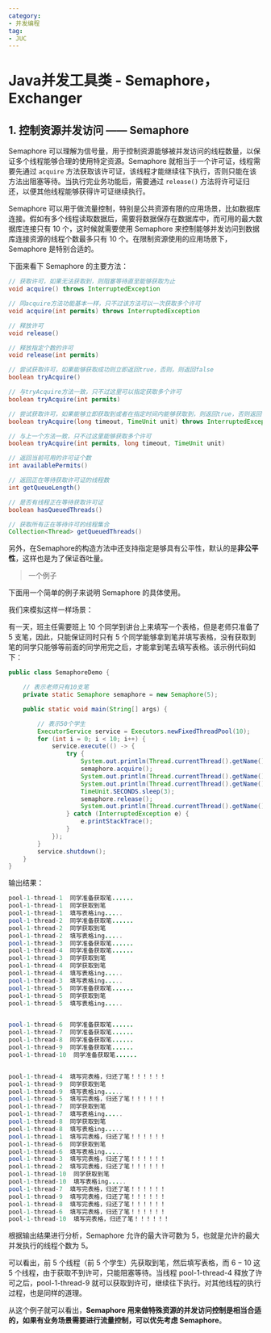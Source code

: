 ```yaml
---
category: 
- 并发编程
tag: 
- JUC
---
```


# Java并发工具类 - Semaphore，Exchanger

<!-- more -->

## 1. 控制资源并发访问 —— Semaphore

Semaphore 可以理解为信号量，用于控制资源能够被并发访问的线程数量，以保证多个线程能够合理的使用特定资源。Semaphore 就相当于一个许可证，线程需要先通过 `acquire` 方法获取该许可证，该线程才能继续往下执行，否则只能在该方法出阻塞等待。当执行完业务功能后，需要通过 `release()` 方法将许可证归还，以便其他线程能够获得许可证继续执行。

Semaphore 可以用于做流量控制，特别是公共资源有限的应用场景，比如数据库连接。假如有多个线程读取数据后，需要将数据保存在数据库中，而可用的最大数据库连接只有 $10$ 个，这时候就需要使用 Semaphore 来控制能够并发访问到数据库连接资源的线程个数最多只有 $10$ 个。在限制资源使用的应用场景下，Semaphore 是特别合适的。

下面来看下 Semaphore 的主要方法：

```java
// 获取许可，如果无法获取到，则阻塞等待直至能够获取为止
void acquire() throws InterruptedException 

// 同acquire方法功能基本一样，只不过该方法可以一次获取多个许可
void acquire(int permits) throws InterruptedException

// 释放许可
void release()

// 释放指定个数的许可
void release(int permits)

// 尝试获取许可，如果能够获取成功则立即返回true，否则，则返回false
boolean tryAcquire()

// 与tryAcquire方法一致，只不过这里可以指定获取多个许可
boolean tryAcquire(int permits)

// 尝试获取许可，如果能够立即获取到或者在指定时间内能够获取到，则返回true，否则返回false
boolean tryAcquire(long timeout, TimeUnit unit) throws InterruptedException

// 与上一个方法一致，只不过这里能够获取多个许可
boolean tryAcquire(int permits, long timeout, TimeUnit unit)

// 返回当前可用的许可证个数
int availablePermits()

// 返回正在等待获取许可证的线程数
int getQueueLength()

// 是否有线程正在等待获取许可证
boolean hasQueuedThreads()

// 获取所有正在等待许可的线程集合
Collection<Thread> getQueuedThreads()
```

另外，在Semaphore的构造方法中还支持指定是够具有公平性，默认的是**非公平性**，这样也是为了保证吞吐量。

> 一个例子

下面用一个简单的例子来说明 Semaphore 的具体使用。

我们来模拟这样一样场景：

有一天，班主任需要班上 $10$ 个同学到讲台上来填写一个表格，但是老师只准备了 $5$ 支笔，因此，只能保证同时只有 $5$ 个同学能够拿到笔并填写表格，没有获取到笔的同学只能够等前面的同学用完之后，才能拿到笔去填写表格。该示例代码如下：

```java
public class SemaphoreDemo {

    // 表示老师只有10支笔
    private static Semaphore semaphore = new Semaphore(5);

    public static void main(String[] args) {

        // 表示50个学生
        ExecutorService service = Executors.newFixedThreadPool(10);
        for (int i = 0; i < 10; i++) {
            service.execute(() -> {
                try {
                    System.out.println(Thread.currentThread().getName() + "  同学准备获取笔......");
                    semaphore.acquire();
                    System.out.println(Thread.currentThread().getName() + "  同学获取到笔");
                    System.out.println(Thread.currentThread().getName() + "  填写表格ing.....");
                    TimeUnit.SECONDS.sleep(3);
                    semaphore.release();
                    System.out.println(Thread.currentThread().getName() + "  填写完表格，归还了笔！！！！！！");
                } catch (InterruptedException e) {
                    e.printStackTrace();
                }
            });
        }
        service.shutdown();
    }
}
```

输出结果：

```java
pool-1-thread-1  同学准备获取笔......
pool-1-thread-1  同学获取到笔
pool-1-thread-1  填写表格ing.....
pool-1-thread-2  同学准备获取笔......
pool-1-thread-2  同学获取到笔
pool-1-thread-2  填写表格ing.....
pool-1-thread-3  同学准备获取笔......
pool-1-thread-4  同学准备获取笔......
pool-1-thread-3  同学获取到笔
pool-1-thread-4  同学获取到笔
pool-1-thread-4  填写表格ing.....
pool-1-thread-3  填写表格ing.....
pool-1-thread-5  同学准备获取笔......
pool-1-thread-5  同学获取到笔
pool-1-thread-5  填写表格ing.....


pool-1-thread-6  同学准备获取笔......
pool-1-thread-7  同学准备获取笔......
pool-1-thread-8  同学准备获取笔......
pool-1-thread-9  同学准备获取笔......
pool-1-thread-10  同学准备获取笔......


pool-1-thread-4  填写完表格，归还了笔！！！！！！
pool-1-thread-9  同学获取到笔
pool-1-thread-9  填写表格ing.....
pool-1-thread-5  填写完表格，归还了笔！！！！！！
pool-1-thread-7  同学获取到笔
pool-1-thread-7  填写表格ing.....
pool-1-thread-8  同学获取到笔
pool-1-thread-8  填写表格ing.....
pool-1-thread-1  填写完表格，归还了笔！！！！！！
pool-1-thread-6  同学获取到笔
pool-1-thread-6  填写表格ing.....
pool-1-thread-3  填写完表格，归还了笔！！！！！！
pool-1-thread-2  填写完表格，归还了笔！！！！！！
pool-1-thread-10  同学获取到笔
pool-1-thread-10  填写表格ing.....
pool-1-thread-7  填写完表格，归还了笔！！！！！！
pool-1-thread-9  填写完表格，归还了笔！！！！！！
pool-1-thread-8  填写完表格，归还了笔！！！！！！
pool-1-thread-6  填写完表格，归还了笔！！！！！！
pool-1-thread-10  填写完表格，归还了笔！！！！！！
```

根据输出结果进行分析，Semaphore 允许的最大许可数为 $5$，也就是允许的最大并发执行的线程个数为 $5$。

可以看出，前 $5$ 个线程（前 $5$ 个学生）先获取到笔，然后填写表格，而 $6-10$ 这 $5$ 个线程，由于获取不到许可，只能阻塞等待。当线程 pool-1-thread-4 释放了许可之后，pool-1-thread-9 就可以获取到许可，继续往下执行。对其他线程的执行过程，也是同样的道理。

从这个例子就可以看出，**Semaphore 用来做特殊资源的并发访问控制是相当合适的，如果有业务场景需要进行流量控制，可以优先考虑 Semaphore**。

